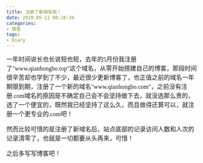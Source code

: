 ```yaml
---
title: 注册了新域名啦！
date: 2020-05-11 00:18:34
categories: 
- 随笔
tags:
- Diary
---
```


 <font size = 3 face="楷体">
 一年时间说长也长说短也短，去年的5月份我注册了"www.qianhongbo.top"这个域名，从零开始搭建自己的博客，那段时间很辛苦却也学到了不少，最近很少更新博客了，也正值之前的域名一年期限到期，注册了一个新的域名"www.qianhongbo.com"，之前没有注册.com域名的原因是不确定自己会不会坚持做下去，就没选那么贵的，选了一个便宜的，既然我已经坚持了这么久，而且做得还算可以，就注册一个更专业的.com吧！

然而比较可惜的是注册了新域名后，站点底部的记录访问人数和人次的记录清零了，也就是一切都要从头再来，可惜！

之后多写写博客吧！
</font>